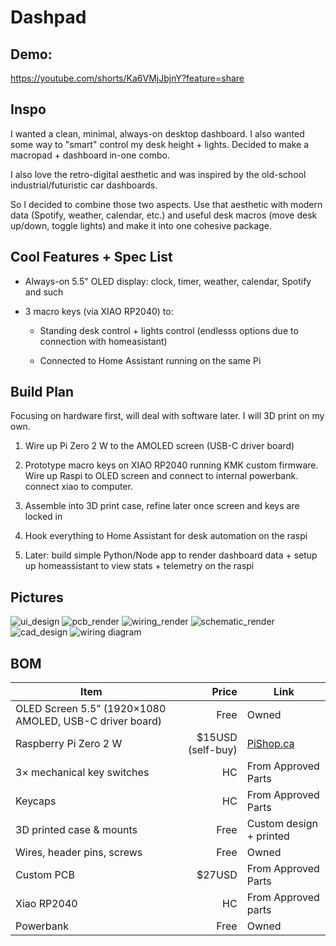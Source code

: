 
# Dashpad

## Demo:
https://youtube.com/shorts/Ka6VMjJbjnY?feature=share

## Inspo

I wanted a clean, minimal, always-on desktop dashboard. I also wanted some way to "smart" control my desk height + lights. Decided to make a macropad + dashboard in-one combo.

I also love the retro-digital aesthetic and was inspired by the old-school industrial/futuristic car dashboards.

So I decided to combine those two aspects. Use that aesthetic with modern data (Spotify, weather, calendar, etc.) and useful desk macros (move desk up/down, toggle lights) and make it into one cohesive package.

## Cool Features + Spec List

-   Always-on 5.5" OLED display: clock, timer, weather, calendar, Spotify and such

-   3 macro keys (via XIAO RP2040) to:

    -   Standing desk control + lights control (endlesss options due to connection with homeasistant)

    -   Connected to Home Assistant running on the same Pi

## Build Plan

Focusing on hardware first, will deal with software later. I will 3D print on my own.

1. Wire up Pi Zero 2 W to the AMOLED screen (USB-C driver board)

2. Prototype macro keys on XIAO RP2040 running KMK custom firmware. Wire up Raspi to OLED screen and connect to internal powerbank. connect xiao to computer.

3. Assemble into 3D print case, refine later once screen and keys are locked in

4. Hook everything to Home Assistant for desk automation on the raspi

5. Later: build simple Python/Node app to render dashboard data + setup up homeassistant to view stats + telemetry on the raspi

## Pictures

![ui_design](assets/IMG_5528.png)
![pcb_render](assets/wires.PNG)
![wiring_render](assets/wiress.PNG)
![schematic_render](assets/schem.PNG)
![cad_design](assets/IMG_5602.jpeg)
![wiring diagram](assets/wiring_diagram.jpeg)

## BOM

| Item                                                    |  Price | Link                                                                              |
| ------------------------------------------------------- | -----: | --------------------------------------------------------------------------------- |
| OLED Screen 5.5” (1920×1080 AMOLED, USB-C driver board) |   Free | Owned                                                                             |
| Raspberry Pi Zero 2 W                                   | $15USD (self-buy) | [PiShop.ca](https://www.pishop.ca/product/raspberry-pi-zero-2-w/?src=raspberrypi) |
| 3× mechanical key switches                              |     HC | From Approved Parts                                                               |
| Keycaps                                                 |   HC | From Approved Parts                                                             |
| 3D printed case & mounts                                |   Free | Custom design + printed                                                           |
| Wires, header pins, screws                              |   Free | Owned                                                                             |
| Custom PCB                                              |     $27USD | From Approved Parts                                                               |
| Xiao RP2040 | HC | From Approved parts|
| Powerbank | Free | Owned |
